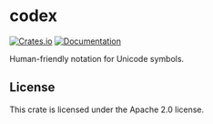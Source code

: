 # codex
[![Crates.io](https://img.shields.io/crates/v/codex.svg)](https://crates.io/crates/codex)
[![Documentation](https://docs.rs/codex/badge.svg)](https://docs.rs/codex)

Human-friendly notation for Unicode symbols.

## License
This crate is licensed under the Apache 2.0 license.
